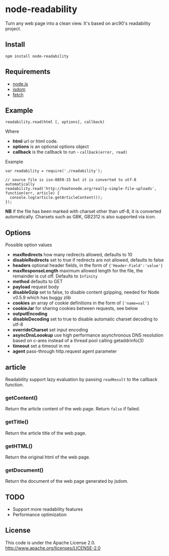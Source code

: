 # node-readability

Turn any web page into a clean view. It's based on arc90's readability project.

## Install

    npm install node-readability

## Requirements
* [node.js](http://nodejs.org/)
* [jsdom](https://github.com/tmpvar/jsdom)
* [fetch](https://github.com/andris9/fetch)

## Example

`readability.read(html [, options], callback)`

Where

  * **html** url or html code.
  * **options** is an optional options object
  * **callback** is the callback to run - `callback(error, read)`

Example

    var readability = require('./readability');

    // source file is iso-8859-15 but it is converted to utf-8 automatically
    readability.read('http://howtonode.org/really-simple-file-uploads', function(err, article) {
      console.log(article.getArticleContent());
    });

**NB** If the file has been marked with charset other than utf-8, it is converted automatically. Charsets such as GBK, GB2312 is also supported via icon.

## Options

Possible option values

 * **maxRedirects** how many redirects allowed, defaults to 10
 * **disableRedirects** set to true if redirects are not allowed, defaults to false
 * **headers** optional header fields, in the form of `{'Header-Field':'value'}`
 * **maxResponseLength** maximum allowed length for the file, the remainder is cut off. Defaults to `Infinity`
 * **method** defaults to GET
 * **payload** request body
 * **disableGzip** set to false, to disable content gzipping, needed for Node v0.5.9 which has buggy zlib
 * **cookies** an array of cookie definitions in the form of `['name=val']`
 * **cookieJar** for sharing cookies between requests, see below
 * **outputEncoding** 
 * **disableDecoding** set to true to disable automatic charset decoding to utf-8
 * **overrideCharset** set input encoding
 * **asyncDnsLoookup** use high performance asynchronous DNS resolution based on c-ares instead of a thread pool calling getaddrinfo(3)
 * **timeout** set a timeout in ms
 * **agent** pass-through http.request agent parameter

## article

Readability support lazy evaluation by passing `readResult` to the callback function.

### getContent()

Return the article content of the web page. Return `false` if failed.

### getTitle()

Return the article title of the web page.

### getHTML()

Return the original html of the web page.

### getDocument()

Return the document of the web page generated by jsdom.

## TODO

* Support more readability features
* Performance optimization

## License

This code is under the Apache License 2.0.  http://www.apache.org/licenses/LICENSE-2.0
